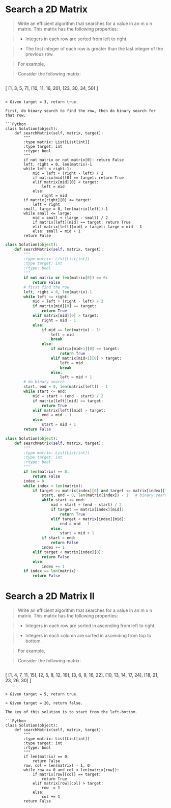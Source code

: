 # Search a 2D Matrix

> Write an efficient algorithm that searches for a value in an m x n matrix. This matrix has the following properties:

> * Integers in each row are sorted from left to right.

> * The first integer of each row is greater than the last integer of the previous row.

> For example,

> Consider the following matrix:

> ```
[
  [1,   3,  5,  7],
  [10, 11, 16, 20],
  [23, 30, 34, 50]
]
```

> Given target = 3, return true.

First, do binary search to find the row, then do binary search for that row.

```Python
class Solution(object):
    def searchMatrix(self, matrix, target):
        """
        :type matrix: List[List[int]]
        :type target: int
        :rtype: bool
        """
        if not matrix or not matrix[0]: return False
        left, right = 0, len(matrix)-1
        while left < right-1:
            mid = left + (right - left) / 2
            if matrix[mid][0] == target: return True
            elif matrix[mid][0] < target:
                left = mid
            else:
                right = mid
        if matrix[right][0] <= target:
            left = right
        small, large = 0, len(matrix[left])-1
        while small <= large:
            mid = small + (large - small) / 2
            if matrix[left][mid] == target: return True
            elif matrix[left][mid] > target: large = mid - 1
            else: small = mid + 1
        return False
```

```Python
class Solution(object):
    def searchMatrix(self, matrix, target):
        """
        :type matrix: List[List[int]]
        :type target: int
        :rtype: bool
        """
        if not matrix or len(matrix[0]) == 0:
            return False
        # first find the row
        left, right = 0, len(matrix)-1
        while left <= right:
            mid = left + (right - left) / 2
            if matrix[mid][0] == target:
                return True
            elif matrix[mid][0] > target:
                right = mid - 1
            else:
                if mid == len(matrix) - 1:
                    left = mid
                    break
                else:
                    if matrix[mid+1][0] == target:
                        return True
                    elif matrix[mid+1][0] > target:
                        left = mid
                        break
                    else:
                        left = mid + 1
        # do binary search
        start, end = 0, len(matrix[left]) - 1
        while start <= end:
            mid = start + (end - start) / 2
            if matrix[left][mid] == target:
                return True
            elif matrix[left][mid] > target:
                end = mid - 1
            else:
                start = mid + 1
        return False
```

```Python
class Solution(object):
    def searchMatrix(self, matrix, target):
        """
        :type matrix: List[List[int]]
        :type target: int
        :rtype: bool
        """
        if len(matrix) == 0:
            return False
        index = 0
        while index < len(matrix):
            if target >= matrix[index][0] and target <= matrix[index][len(matrix[index])-1]:
                start, end = 0, len(matrix[index]) - 1   # binary search
                while start <= end:
                    mid = start + (end - start) / 2
                    if target == matrix[index][mid]:
                        return True
                    elif target < matrix[index][mid]:
                        end = mid - 1
                    else:
                        start = mid + 1
                if start > end:
                    return False
                index += 1
            elif target < matrix[index][0]:
                return False
            else:
                index += 1
        if index == len(matrix):
            return False
```

# Search a 2D Matrix II

> Write an efficient algorithm that searches for a value in an m x n matrix. This matrix has the following properties:

> * Integers in each row are sorted in ascending from left to right.

> * Integers in each column are sorted in ascending from top to bottom.

> For example,

> Consider the following matrix:

> ```
[
  [1,   4,  7, 11, 15],
  [2,   5,  8, 12, 19],
  [3,   6,  9, 16, 22],
  [10, 13, 14, 17, 24],
  [18, 21, 23, 26, 30]
]
```

> Given target = 5, return true.

> Given target = 20, return false.

The key of this solution is to start from the left-bottom.

```Python
class Solution(object):
    def searchMatrix(self, matrix, target):
        """
        :type matrix: List[List[int]]
        :type target: int
        :rtype: bool
        """
        if len(matrix) == 0:
            return False
        row, col = len(matrix) - 1, 0
        while row >= 0 and col < len(matrix[row]):
            if matrix[row][col] == target:
                return True
            elif matrix[row][col] > target:
                row -= 1
            else:
                col += 1
        return False
```
